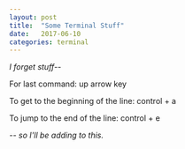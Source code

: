 ```yaml
---
layout: post
title:  "Some Terminal Stuff"
date:   2017-06-10
categories: terminal
---
```


*I forget stuff--*  

For last command: up arrow key

To get to the beginning of the line: control + a

To jump to the end of the line: control + e  

*-- so I'll be adding to this.*



